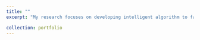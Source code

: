 ```yaml
---
title: ""
excerpt: "My research focuses on developing intelligent algorithm to facilitate the signal processing algorithm and enhance the diagnostic and prognostic capability of the various faults in rotating machineries."

collection: portfolio
---
```

